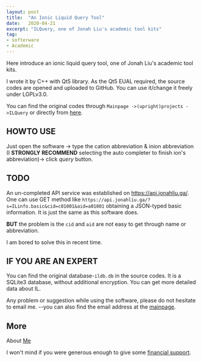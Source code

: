 ```yaml
---
layout: post
title:  "An Ionic Liquid Query Tool"
date:   2020-04-21
excerpt: "ILQuery, one of Jonah Liu's academic tool kits"
tag:
- softerware 
- Academic
---
```


Here introduce an ionic liquid query tool, one of Jonah Liu's academic tool kits.

I wrote it by C++ with Qt5 library. As the Qt5 EUAL required, the source codes are opened and uploaded to GitHub. You can use it/change it freely under LGPLv3.0.

You can find the original codes through ```Mainpage ->(upright)projects ->ILQuery``` or directly from [here](https://github.com/lsforusual/ILquery).

## HOWTO USE

Just open the software -> type the cation abbreviation & inion abbreviation (I **STRONGLY RECOMMEND** selecting the auto completer to finish ion's abbreviation)-> click *query* button.

## TODO

An un-completed API service was established on https://api.jonahliu.ga/. One can use GET method like ```https://api.jonahliu.ga/?s=ILinfo.basic&cid=c01001&aid=a01001``` obtaining a JSON-typed basic information. It is just the same as this software does.

**BUT** the problem is the ```cid``` and ```aid``` are not easy to get through name or abbreviation.

I am bored to solve this in recent time.

## IF YOU ARE AN EXPERT

You can find the original database-```ildb.db``` in the source codes. It is a SQLite3 database, without additional encryption. You can get more detailed data about IL.

Any problem or suggestion while using the software, please do not hesitate to email me. --you can also find the email address at the [mainpage](https://jonahliu.cf).

## More

About [Me](https://jonahliu.cf/cv)

I won't mind if you were generous enough to give some [financial support](https://jonahliu.cf/donate).